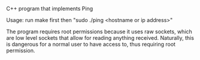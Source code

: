 C++ program that implements Ping

Usage: run make first then "sudo ./ping \<hostname or ip address\>"

The program requires root permissions because it uses raw sockets, which are low level sockets that allow for
reading anything received. Naturally, this is dangerous for a normal user to have access to, thus requiring
root permission.
